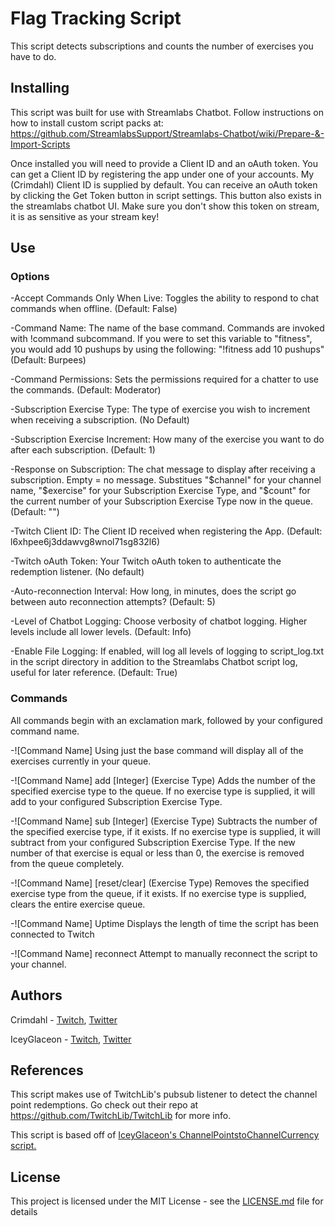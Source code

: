 # Flag Tracking Script

This script detects subscriptions and counts the number of exercises you have to do.

## Installing

This script was built for use with Streamlabs Chatbot.
Follow instructions on how to install custom script packs at:
https://github.com/StreamlabsSupport/Streamlabs-Chatbot/wiki/Prepare-&-Import-Scripts

Once installed you will need to provide a Client ID and an oAuth token. You can get a Client ID by registering the app under one of your accounts. My (Crimdahl) Client ID is supplied by default. You can receive an oAuth token by clicking the Get Token button in script settings.
This button also exists in the streamlabs chatbot UI. Make sure you don't show this token on stream, it is as sensitive
as your stream key!

## Use
### Options
-Accept Commands Only When Live: Toggles the ability to respond to chat commands when offline. (Default: False)

-Command Name: The name of the base command. Commands are invoked with !command subcommand. If you were to set this variable to "fitness", you would add 10 pushups by using the following: "!fitness add 10 pushups" (Default: Burpees)

-Command Permissions: Sets the permissions required for a chatter to use the commands. (Default: Moderator)

-Subscription Exercise Type: The type of exercise you wish to increment when receiving a subscription. (No Default)

-Subscription Exercise Increment: How many of the exercise you want to do after each subscription. (Default: 1)

-Response on Subscription: The chat message to display after receiving a subscription. Empty = no message. Substitues "$channel" for your channel name, "$exercise" for your Subscription Exercise Type, and "$count" for the current number of your Subscription Exercise Type now in the queue. (Default: "")

-Twitch Client ID: The Client ID received when registering the App. (Default: l6xhpee6j3ddawvg8wnol71sg832l6)

-Twitch oAuth Token: Your Twitch oAuth token to authenticate the redemption listener. (No default)

-Auto-reconnection Interval: How long, in minutes, does the script go between auto reconnection attempts? (Default: 5)

-Level of Chatbot Logging: Choose verbosity of chatbot logging. Higher levels include all lower levels. (Default: Info)

-Enable File Logging: If enabled, will log all levels of logging to script_log.txt in the script directory in addition to the Streamlabs Chatbot script log, useful for later reference. (Default: True)


### Commands
All commands begin with an exclamation mark, followed by your configured command name.

-![Command Name]
Using just the base command will display all of the exercises currently in your queue.

-![Command Name] add [Integer] (Exercise Type)
Adds the number of the specified exercise type to the queue. If no exercise type is supplied, it will add to your configured Subscription Exercise Type.

-![Command Name] sub [Integer] (Exercise Type)
Subtracts the number of the specified exercise type, if it exists. If no exercise type is supplied, it will subtract from your configured Subscription Exercise Type. If the new number of that exercise is equal or less than 0, the exercise is removed from the queue completely.

-![Command Name] [reset/clear] (Exercise Type)
Removes the specified exercise type from the queue, if it exists. If no exercise type is supplied, clears the entire exercise queue.

-![Command Name] Uptime
Displays the length of time the script has been connected to Twitch

-![Command Name] reconnect
Attempt to manually reconnect the script to your channel.


## Authors

Crimdahl - [Twitch](https://www.twitch.tv/crimdahl), [Twitter](https://www.twitter.com/crimdahl)

IceyGlaceon - [Twitch](https://www.twitch.tv/iceyglaceon), [Twitter](https://www.twitter.com/theiceyglaceon)

## References

This script makes use of TwitchLib's pubsub listener to detect the channel point redemptions. Go check out their repo at https://github.com/TwitchLib/TwitchLib for more info.

This script is based off of [IceyGlaceon's ChannelPointstoChannelCurrency script.](https://github.com/iceyglaceon/SLCB-Channel-Points-to-Channel-Currency/blob/master/ChannelPointsToChannelCurrency.zip?raw=true)

## License

This project is licensed under the MIT License - see the [LICENSE.md](LICENSE.md) file for details
